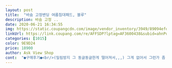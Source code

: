 ```yaml
---
layout: post 
title:  "바숨 고정밴딩 여름침대패드, 블루" 
description: 바숨 고정 ..
date: 2020-06-21 16:34:55 
img: https://static.coupangcdn.com/image/vendor_inventory/3949/89094efd4c0a67b67240ce25f52a79e071e1a493d70cbb0cb6a893405590.jpg 
linkUrl: https://link.coupang.com/re/AFFSDP?lptag=AF3600438&subid=ahnPublicAsk&pageKey=91584293&itemId=284891692&vendorItemId=3698839921&traceid=V0-113-369c80f853e5da44 
categories: [1015] 
color: 9E9D24 
price: 18900 
author: Ask View Shop 
cont:  "●구매후기●<br/>(밀림방지 그 동글동글한게 떨어져서,,,) 그게 없어서 그런가 좀 밀리긴하는듯.<br/> 그래도 밴딩처리되어있어서 심하게 밀리진않음요<br/>가볍고 많이 까칠하진 않았고<br/>건조 빨리되어 좋았고 수축할까봐 찬물에 세탁함ㅎ<br/>그리고 맘에들어 면이불도 샀는데 그건 실오라기?솜?<br/>다행히 열어보니 제품은 깨끗<br/>땀많은 남자아이 시원하고 너무 좋았다며... <br/>.<br/>.<br/> ㅋㅋㅋ<br/>문의했더니 친절히 교환해 주셨어요<br/>바숨 순면 매트리스 커버위에 사용했어요<br/>박스랑 테이프가 재고품 박스처럼 보여<br/>받자마자 컬러 그레이 확인하고 세탁후 말려서 침대에 깔았는데 잉??둘다 그레인데 하나는 진하고 하나는 약간 희끼무리하네요 사진에 보면 왼쪽은 그레이 오른쪽은 희끼무리한 그레이... <br/>.<br/>.<br/>당황... <br/>.<br/>그냥 쓰기로 했네요 제조사 동일이라... <br/>.<br/>.<br/>판매자님 확인 잘하구 보내주세요또 주문할꺼니깐 컬러 엔지 외엔 까실까실해서 올 여름 잘쓸꺼같애요 주름걱정없고  밴딩 짱짱하니 매트고정 잘되고<br/>사이즈도 다행히 딱맞음.<br/>(SS/Q)<br/>솜 실오라기가 넘심하게 나와서<br/>안나와용ㅋㅋㅋ  맘에 들어요오<br/>애들껀 7센치 토퍼라 패드밴드를 살짝 꿰매도 괜찮을 것 같아용<br/>엄청 시원한건 몰겟지만 지금계절엔 괜츈<br/>우리애기 머리카락 입 제입 온 바닥에 굴러다녀서<br/>저는 일부러 밀림방지 처리안되어있는 밴딩을 찾았는데<br/>좀 짜증났어요... <br/>.<br/>ㅠ<br/>좋아요 제품은<br/>택배박스 테이프가 떨어져서 오고<br/>" 
---
```

